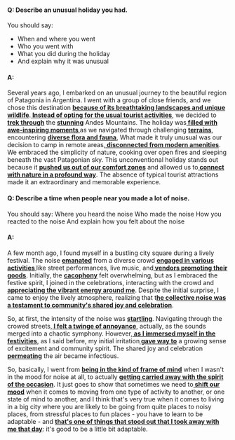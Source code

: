 #### Q: Describe an unusual holiday you had.
You should say:
- When and where you went
- Who you went with
- What you did during the holiday
- And explain why it was unusual
#### A: 
Several  years ago, I embarked on an unusual journey to the beautiful region of Patagonia in Argentina. I went with a group of close friends, and we chose this destination <b><u>because of its breathtaking landscapes and unique wildlife</u></b>.<b><u> Instead of opting for the usual tourist activities</u></b>, we decided to<b><u> trek through</u></b> the <b><u>stunning</u></b> Andes Mountains.
The holiday was<b><u> filled with awe-inspiring  moments </u></b>as we navigated through challenging <b><u>terrains</u></b>, encountering  <b><u>diverse flora and fauna</u></b>, What made it truly unusual was our decision to camp in remote areas,<b><u> disconnected from modern amenities</u></b>. We embraced the simplicity of nature, cooking over open fires and sleeping beneath the vast Patagonian sky.
This unconventional holiday stands out because it <b><u>pushed us out of our comfort zones</u></b> and allowed us to<b><u> connect with nature in a profound way</u></b>. The absence of typical tourist attractions made it an extraordinary and memorable experience. 


#### Q: Describe a time when people near you made a lot of noise.
You should say:
Where you heard the noise
Who made the noise
How you reacted to the noise
And explain how you felt about the noise

#### A:
A few month ago, I found myself in a bustling city square during a lively festival. The noise <b><u>emanated</u></b> from a diverse crowd <b><u>engaged in various activities </u></b>like street performances, live music, and<b><u> vendors promoting their goods</u></b>. Initially, the <b><u>cacophony</u></b> felt overwhelming, but as I embraced the festive spirit, I joined in the celebrations, interacting with the crowd and <b><u>appreciating the vibrant energy around me</u></b>. Despite the initial surprise, I came to enjoy the lively atmosphere, realizing that t<b><u>he collective noise was a testament to community's shared joy and celebration</u></b>.

So, at first, the intensity of the noise was <b><u>startling</u></b>. Navigating through the crowed streets,<b><u> I felt a twinge of annoyance</u></b>, actually, as the sounds merged into a chaotic symphony. However,<b><u> as I immersed myself in the festivities</u></b>, as I said before, my initial irritation<b><u> gave way to</u></b> a growing sense of excitement and community spirit. The shared joy and celebration <b><u>permeating</u></b> the air became infectious.

So, basically, I went from <b><u>being in the kind of frame of  mind</u></b> when I wasn't in the mood for noise at all, to actually <b><u>getting carried away with the spirit of the occasion</u></b>. It just goes to show that sometimes we need to<b><u> shift our mood</u></b> when it comes to moving from one type of activity to another, or one state of mind to another, and I think that's very true when it comes to living in a big city where you are likely to be going from quite places  to noisy places, from stressful places to fun places - you have to learn to be adaptable - and <b><u>that's one of things that stood out that I took away with me that day</u></b>: it's good to be a little bit adaptable.